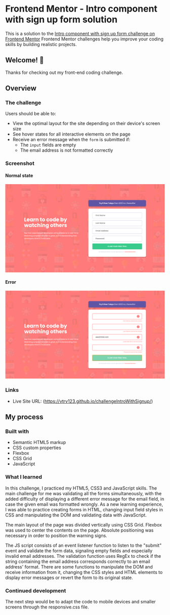 # Frontend Mentor - Intro component with sign up form solution

This is a solution to the [Intro component with sign up form challenge on Frontend Mentor](https://www.frontendmentor.io/challenges/intro-component-with-signup-form-5cf91bd49edda32581d28fd1) Frontend Mentor challenges help you improve your coding skills by building realistic projects. 

## Welcome! 👋

Thanks for checking out my front-end coding challenge.

## Overview

### The challenge

Users should be able to:

- View the optimal layout for the site depending on their device's screen size
- See hover states for all interactive elements on the page
- Receive an error message when the `form` is submitted if:
  - The `input` fields are empty
  - The email address is not formatted correctly

### Screenshot
#### Normal state
![](./screenshot.png)
#### Error
![](./screenshot-error.png)

### Links

- Live Site URL: (https://vtrv123.github.io/challengeIntroWithSignup/)

## My process

### Built with

- Semantic HTML5 markup
- CSS custom properties
- Flexbox
- CSS Grid
- JavaScript

### What I learned

In this challenge, I practiced my HTML5, CSS3 and JavaScript skills. The main challenge for me was validating all the forms simultaneously, with the added difficulty of displaying a different error message for the email field, in case the given email was formatted wrongly. As a new learning experience, I was able to practice creating forms in HTML, changing input field styles in CSS and manipulating the DOM and validating data with JavaScript.

The main layout of the page was divided vertically using CSS Grid. Flexbox was used to center the contents on the page. Absolute positioning was necessary in order to position the warning signs.

The JS script consists of an event listener function to listen to the "submit" event and validate the form data, signaling empty fields and especially invalid email addresses. The validation function uses RegEx to check if the string containing the email address corresponds correctly to an email address' format. There are some functions to manipulate the DOM and receive information from it, changing the CSS styles and HTML elements to display error messages or revert the form to its original state.

### Continued development

The next step would be to adapt the code to mobile devices and smaller screens through the responsive.css file.
